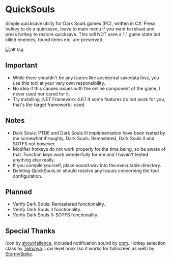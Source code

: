 # QuickSouls
Simple quicksave utility for Dark Souls games (PC), written in C#. Press hotkey to do a quicksave, leave to main menu if you want to reload and press hotkey to restore quicksave. This will NOT save a 1:1 game state but killed enemies, found items etc. are preserved.

![alt tag](http://i.imgur.com/MhNYBhw.png)

Important
--------
* While there shouldn't be any issues like accidental savedata loss, you use this tool at your very own responsibility.
* No idea if this causes issues with the online component of the game, I never used nor cared for it.
* Try installing .NET Framework 4.6.1 if some features do not work for you, that's the target framework I used.

Notes
--------
* Dark Souls: PTDE and Dark Souls III implementation have been tested by me somewhat throughly, Dark Souls: Remastered, Dark Souls II and SOTFS not however.
* Modifier hotkeys do not work properly for the time being, so be aware of that. Function keys work wonderfully for me and I haven't tested anything else really.
* If you compile yourself, place sound.wav into the executable directory.
* Deleting QuickSouls.ini should resolve any issues concerning the tool configuration.

Planned
--------
* Verify Dark Souls: Remastered functionality.
* Verify Dark Souls II functionality.
* Verify Dark Souls II: SOTFS functionality.

Special Thanks
--------
Icon by [shout4silence](http://www.nexusmods.com/darksouls/mods/293/), included notification sound by [opm](https://www.freesound.org/people/opm/sounds/2105/). Hotkey selection class by [Telrunya](http://www.codeproject.com/Articles/15085/A-simple-hotkey-selection-control-for-NET). Low level hook (so it works for fullscreen as well) by [StormySpike](http://www.codeproject.com/Articles/19004/A-Simple-C-Global-Low-Level-Keyboard-Hook).
